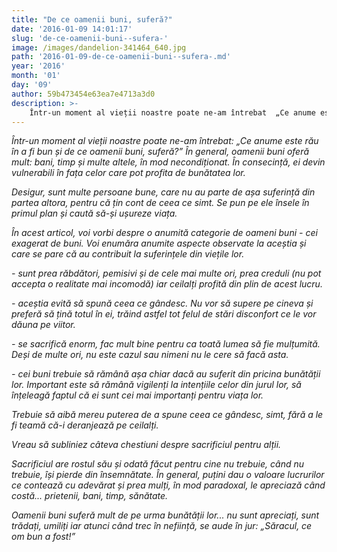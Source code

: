 ```yaml
---
title: "De ce oamenii buni, suferă?"
date: '2016-01-09 14:01:17'
slug: 'de-ce-oamenii-buni--sufera-'
image: /images/dandelion-341464_640.jpg
path: '2016-01-09-de-ce-oamenii-buni--sufera-.md'
year: '2016'
month: '01'
day: '09'
author: 59b473454e63ea7e4713a3d0
description: >-
    Într-un moment al vieții noastre poate ne-am întrebat  „Ce anume este rău în a fi bun și de ce oamenii buni, suferă?” În general, oamenii buni oferă mult  bani, timp și multe altele, în mod necondițio
---
```

<div class="kg-card-markdown"><p><em>Într-un moment al vieții noastre poate ne-am întrebat: „Ce anume este rău în a fi bun și de ce oamenii buni, suferă?”</em> <em>În general, oamenii buni oferă mult: bani, timp și multe altele, în mod necondiționat. În consecință, ei devin vulnerabili în fața celor care pot profita de bunătatea lor.</em></p>
<p><em>Desigur, sunt multe persoane bune, care nu au parte de așa suferință din partea altora, pentru că țin cont de ceea ce simt. Se pun </em><em>pe ele însele</em><em> în primul plan și caută să-și ușureze viața. </em></p>
<p><em>În acest articol, voi vorbi despre o anumită categorie de oameni buni - cei exagerat de buni. Voi enumăra anumite aspecte observate la aceștia și care se pare că au contribuit la suferințele din viețile lor.</em></p>
<p><em> -  sunt prea răbdători, pemisivi și de cele mai multe ori, prea creduli (nu pot accepta o realitate mai incomodă) iar ceilalți profită din plin de acest lucru.</em></p>
<p><em> - aceștia evită să spună ceea ce gândesc. Nu vor să supere pe cineva și preferă să țină totul în ei, trăind astfel tot felul de stări disconfort ce le vor dăuna pe viitor.</em> <em> </em></p>
<p><em>- se sacrifică enorm, fac mult bine pentru ca toată lumea să fie mulțumită. Deși de multe ori, nu este cazul sau nimeni nu le cere să facă asta.</em></p>
<p><em> - cei buni trebuie să rămână așa chiar dacă au suferit din pricina bunătății lor. Important este să rămână vigilenți la intențiile celor din jurul lor, să înțeleagă faptul că ei sunt cei mai importanți pentru viața lor.</em></p>
<p><em>Trebuie să aibă mereu puterea de a spune ceea ce gândesc, simt, fără a le fi teamă că-i deranjează pe ceilalți.</em></p>
<p><em>Vreau să subliniez câteva chestiuni despre sacrificiul pentru alții. </em></p>
<p><em>Sacrificiul are rostul său și odată făcut pentru cine nu trebuie, când nu trebuie, își pierde din însemnătate. </em> <em>În general, puțini dau o valoare lucrurilor ce contează cu adevărat și prea mulți, în mod paradoxal, le apreciază când costă... prietenii, bani, timp, sănătate.</em></p>
<p><em>Oamenii buni suferă mult de pe urma bunătății lor... nu sunt apreciați, sunt trădați, umiliți iar atunci când trec în neființă, se aude în jur: „Săracul, ce om bun a fost!”</em><em> </em> </p>
<p> </p>
</div>
    